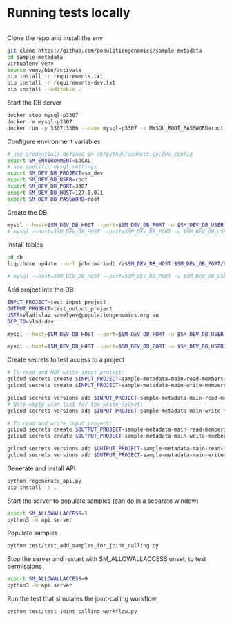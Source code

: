 # Running tests locally

```bash
```

Clone the repo and install the env

```bash
git clone https://github.com/populationgenomics/sample-metadata
cd sample-metadata
virtualenv venv
source venv/bin/activate
pip install -r requirements.txt
pip install -r requirements-dev.txt
pip install --editable .
```

Start the DB server

```bash
docker stop mysql-p3307
docker rm mysql-p3307
docker run -p 3307:3306 --name mysql-p3307 -e MYSQL_ROOT_PASSWORD=root -d mariadb
```

Configure environment variables

```bash
# use credentials defined in db/python/connect.py:dev_config
export SM_ENVIRONMENT=LOCAL
# use specific mysql settings
export SM_DEV_DB_PROJECT=sm_dev
export SM_DEV_DB_USER=root
export SM_DEV_DB_PORT=3307
export SM_DEV_DB_HOST=127.0.0.1
export SM_DEV_DB_PASSWORD=root
```

Create the DB

```bash
mysql --host=$SM_DEV_DB_HOST --port=$SM_DEV_DB_PORT -u $SM_DEV_DB_USER -p -e 'CREATE DATABASE '$SM_DEV_DB_PROJECT';'
# mysql --host=$SM_DEV_DB_HOST --port=$SM_DEV_DB_PORT -u $SM_DEV_DB_USER -p -e 'show databases;'
```

Install tables

```bash
cd db
liquibase update --url jdbc:mariadb://$SM_DEV_DB_HOST:$SM_DEV_DB_PORT/$SM_DEV_DB_PROJECT --username=$SM_DEV_DB_USER --password=$SM_DEV_DB_PASSWORD --classpath mariadb-java-client-2.7.3.jar --changelog-file=project.xml

# mysql --host=$SM_DEV_DB_HOST --port=$SM_DEV_DB_PORT -u $SM_DEV_DB_USER -p -e 'use '$SM_DEV_DB_PROJECT'; show tables;'
```

Add project into the DB

```bash
INPUT_PROJECT=test_input_project
OUTPUT_PROJECT=test_output_project
USER=vladislav.savelyev@populationgenomics.org.au
GCP_ID=vlad-dev

mysql --host=$SM_DEV_DB_HOST --port=$SM_DEV_DB_PORT -u $SM_DEV_DB_USER -p -e 'use '$SM_DEV_DB_PROJECT'; insert into project (id, name, author, dataset, gcp_id, read_secret_name, write_secret_name) values (1, "'$INPUT_PROJECT'", "'$USER'", "'$INPUT_PROJECT'", "'$GCP_ID'", "'$INPUT_PROJECT'-sample-metadata-main-read-members-cache", "'$INPUT_PROJECT'-sample-metadata-main-write-members-cache"), (2, "'$INPUT_PROJECT'", "'$USER'", "'$OUTPUT_PROJECT'", "'$GCP_ID'", "'$OUTPUT_PROJECT'-sample-metadata-main-read-members-cache", "'$OUTPUT_PROJECT'-sample-metadata-main-write-members-cache");'

mysql --host=$SM_DEV_DB_HOST --port=$SM_DEV_DB_PORT -u $SM_DEV_DB_USER -p -e 'use '$SM_DEV_DB_PROJECT'; select * from project;'
```

Create secrets to test access to a project

```bash
# To read and NOT write input project:
gcloud secrets create $INPUT_PROJECT-sample-metadata-main-read-members-cache --project $GCP_ID
gcloud secrets create $INPUT_PROJECT-sample-metadata-main-write-members-cache --project $GCP_ID

gcloud secrets versions add $INPUT_PROJECT-sample-metadata-main-read-members-cache --data-file=<(echo ,$USER,) --project $GCP_ID
# Note empty user list for the write secret:
gcloud secrets versions add $INPUT_PROJECT-sample-metadata-main-write-members-cache --data-file=<(echo ,) --project $GCP_ID

# To read and write input project:
gcloud secrets create $OUTPUT_PROJECT-sample-metadata-main-read-members-cache --project $GCP_ID
gcloud secrets create $OUTPUT_PROJECT-sample-metadata-main-write-members-cache --project $GCP_ID

gcloud secrets versions add $OUTPUT_PROJECT-sample-metadata-main-read-members-cache --data-file=<(echo ,$USER,) --project $GCP_ID
gcloud secrets versions add $OUTPUT_PROJECT-sample-metadata-main-write-members-cache --data-file=<(echo ,$USER,) --project $GCP_ID
```

Generate and install API

```bash
python regenerate_api.py
pip install -e .
```

Start the server to populate samples (can do in a separate window)

```bash
export SM_ALLOWALLACCESS=1
python3 -m api.server
```

Populate samples

```bash
python test/test_add_samples_for_joint_calling.py
```

Stop the server and restart with SM_ALLOWALLACCESS unset, to test permissions

```bash
export SM_ALLOWALLACCESS=0
python3 -m api.server
```

Run the test that simulates the joint-calling workflow

```bash
python test/test_joint_calling_workflow.py
```
